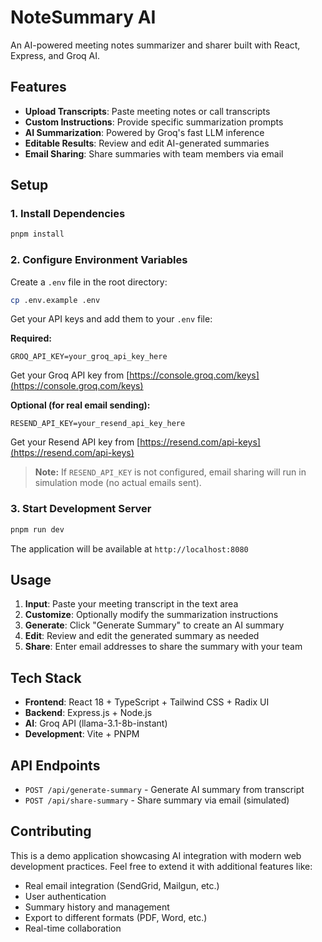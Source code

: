 # NoteSummary AI

An AI-powered meeting notes summarizer and sharer built with React, Express, and Groq AI.

## Features

- **Upload Transcripts**: Paste meeting notes or call transcripts
- **Custom Instructions**: Provide specific summarization prompts
- **AI Summarization**: Powered by Groq's fast LLM inference
- **Editable Results**: Review and edit AI-generated summaries
- **Email Sharing**: Share summaries with team members via email

## Setup

### 1. Install Dependencies

```bash
pnpm install
```

### 2. Configure Environment Variables

Create a `.env` file in the root directory:

```bash
cp .env.example .env
```

Get your API keys and add them to your `.env` file:

**Required:**
```
GROQ_API_KEY=your_groq_api_key_here
```
Get your Groq API key from [https://console.groq.com/keys](https://console.groq.com/keys)

**Optional (for real email sending):**
```
RESEND_API_KEY=your_resend_api_key_here
```
Get your Resend API key from [https://resend.com/api-keys](https://resend.com/api-keys)

> **Note:** If `RESEND_API_KEY` is not configured, email sharing will run in simulation mode (no actual emails sent).

### 3. Start Development Server

```bash
pnpm run dev
```

The application will be available at `http://localhost:8080`

## Usage

1. **Input**: Paste your meeting transcript in the text area
2. **Customize**: Optionally modify the summarization instructions
3. **Generate**: Click "Generate Summary" to create an AI summary
4. **Edit**: Review and edit the generated summary as needed
5. **Share**: Enter email addresses to share the summary with your team

## Tech Stack

- **Frontend**: React 18 + TypeScript + Tailwind CSS + Radix UI
- **Backend**: Express.js + Node.js
- **AI**: Groq API (llama-3.1-8b-instant)
- **Development**: Vite + PNPM

## API Endpoints

- `POST /api/generate-summary` - Generate AI summary from transcript
- `POST /api/share-summary` - Share summary via email (simulated)

## Contributing

This is a demo application showcasing AI integration with modern web development practices. Feel free to extend it with additional features like:

- Real email integration (SendGrid, Mailgun, etc.)
- User authentication
- Summary history and management
- Export to different formats (PDF, Word, etc.)
- Real-time collaboration
